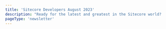 ```yaml
---
title: 'Sitecore Developers August 2023'
description: "Ready for the latest and greatest in the Sitecore world? We've got all the latest news, updates, and industry trends straight from our Sitecore community."
pageType: 'newsletter'
---
```


<NewsletterStory
      title="Registration Open for SUGCON North America"
      copy="Registration is now open for SUGCON NA in Minneapolis on October 5th and 6th, a highly anticipated event that is expecting a turnout of over 300 attendees. Take a look at the exciting lineup of sessions and secure your spot today for this exceptional opportunity to connect and learn in the Sitecore community."
      image="https://go.sitecore.com/l/857953/2023-09-28/twtvfj/857953/16959535560sPQuRVH/74236ffd_95f2_4007_a398_cefd16a76b60.png"
      linkText="Register now"
      linkHref="https://na.sugcon.events/"
      variant="full-width"    />
<NewsletterStory 
      title="Transition of Sitecore public feeds from MyGet to NuGet"
      copy="Sitecore will transition its public feed from sitecore.myget.org to a new feed provider. Along with this change, Sitecore's custom NPM feed will move public NPM provider. Sitecore recommends updating build scripts to use the new public feeds to avoid interruptions after November 30."
      image=""
      linkText="Read now"
      linkHref="https://support.sitecore.com/kb?id=kb_article_view&sysparm_article=KB1002999"
    />
<NewsletterStory 
      title="XM Cloud: Work with GraphQL in your local environment"
      copy="Learn how to work with GraphQL in a local environment when using XM Cloud in Sitecore, highlighting the challenges and solutions of retrieving content from the content tree and testing queries in a development environment."
      image=""
      linkText="Read now"
      linkHref="https://sitecoretek.wordpress.com/2023/08/28/xm-cloud-how-to-work-with-graphql-in-your-local-environment/"
    />
<NewsletterStory 
      title="XM Cloud Tutorials - Analyze Phase #2"
      copy="In the XM Cloud tutorial series Developer Advocate Sebastian Winter is going into the Analyze Phase. Since XM Cloud offers a lot of functionality out of the box, we need to understand what we can use and recommended practices to get the best solution."
      image=""
      linkText="Watch now"
      linkHref="https://www.youtube.com/watch?v=6WMzaK-3swI"
    />
<NewsletterStory 
      title="Sitecore Personalize: Triggering Email Sends via Salesforce Marketing Cloud"
      copy="This video demonstrates the powerful capabilities of Sitecore Personalize, as it creates a Triggered Experience based on a Decision Model and executes it independently within Sitecore Personalize."
      linkText="Watch now"
      linkHref="https://www.youtube.com/watch?v=zjXr7BN5-NM"
    />
<NewsletterStory 
      title="Sitecore Unplugged - A Candid Conversation with Pieter Brinkman"
      copy="In this episode we cover various topics, including generative AI, the composable trend, and Sitecore's commitment to enhancing the developer experience. Additionally, there is a fun session of rapid-fire questions to get to know Pieter beyond his role at Sitecore."
      image=""
      linkText="Watch now"
      linkHref="https://www.youtube.com/watch?v=JsKBvRnbgv4"
    />
<NewsletterStory 
      title="Sitecore launches enhanced documentation site"
      copy="Sitecore has just launched its new Documentation Site, featuring a fresh design, enhanced navigation, and a sleek dark mode. Experience seamless access on your phone or tablet with its responsive design. Don't miss out, check it out now!"
      image=""
      linkText="See it now"
      linkHref="https://doc.sitecore.com/"
    />
<NewsletterStory 
      title="Diving into Web Components with XM Cloud Component Builder"
      copy="Explore the use of Web Components with the XM Cloud Component Builder, which enables me as a developer to build modular and reusable UI components for web applications. Learn about the benefits of Web Components, including encapsulation, reusability, and framework agnosticism, and more."
      image=""
      linkText="Read now"
      linkHref="https://thetombomb.com/posts/web-components-sitecore-components"
    />
<NewsletterStory 
      title="Improve your Sitecore Search Development Experience"
      copy="Learn a step-by-step guide on how to provide website markup, document extractor code, and run the extractor on the tool and copy the code back to Sitecore Search. Along with various helpful code snippets and debugging tips."
      image=""
      linkText="Read now"
      linkHref="https://www.studert.com/improve-your-sitecore-search-development-experience/"
    />
<NewsletterStory 
      title="Create a Local Chat Assistant with Open AI and Microsoft Chat Copilot "
      copy="Discover how to create a local chat assistant using the free, open-source repository Microsoft Chat Copilot to integrate with Open AI. Learn about setting up the repository, obtaining an API key, and configuring the chat interface with Open AI, and offers potential enhancements for further development."
      image=""
      linkText="Read now"
      linkHref="https://dylanyoung.dev/insights/create-a-local-chat-assistant-with-openai-and-microsoft-chat-copilot/"
    />
<NewsletterStory 
      title="Learn Sitecore XM Cloud with me – Part 2"
      copy="Explore this step-by-step guide on creating a Sitecore XM Cloud project and site through the XM Cloud Deploy App. Learn project and site creation, viewing the site in the Content Editor, and deploying it to Vercel for hosting."
      image=""
      linkText="Read now"
      linkHref="https://rinkusitecore.wordpress.com/2023/08/12/learn-sitecore-xm-cloud-with-me-part2/"
    />
<NewsletterStory 
      title="Building Your First Component in XM Cloud Component Builder"
      copy="Developer Advocate Thomas Desmond demonstrates designing a responsive component from scratch using XM Cloud Component Builder. By leveraging modular design principles, Component Builder makes it easier for content authors, UX designers, and marketers to work in parallel to create on-brand digital experiences that resonate with their customers."
      image=""
      linkText="Watch now"
      linkHref="https://www.youtube.com/watch?v=zfD6oaifp_g"
    />
